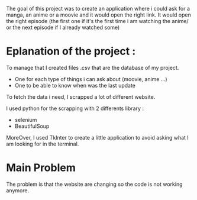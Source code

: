 The goal of this project was to create an application where i could ask for a manga, an anime or a moovie and it would open the right link.
It would open the right episode (the first one if it's the first time i am watching the anime/ or the next episode if I already watched some)

# Eplanation of the project : 

To manage that I created files .csv that are the database of my project. 
- One for each type of things i can ask about (moovie, anime ...)
- One to be able to know when was the last update

To fetch the data i need, I scrapped a lot of different website. 


I used python for the scrapping with 2 differents library : 
- selenium
- BeautifulSoup

MoreOver, I used TkInter to create a little application to avoid asking what I am looking for in the terminal.

# Main Problem 
The problem is that the website are changing so the code is not working anymore. 
